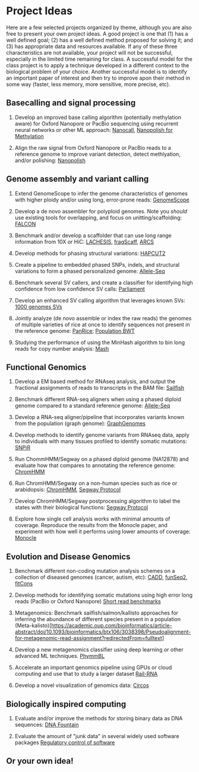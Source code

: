 # Project Ideas

Here are a few selected projects organized by theme, although you are also free to present your own project ideas. A good project is one that (1) has a well defined goal; (2) has a well defined method proposed for solving it; and (3) has appropriate data and resources available. If any of these three characteristics are not available, your project will not be successful, especially in the limited time remaining for class. A successful model for the class project is to apply a technique developed in a different context to the biological problem of your choice. Another successful model is to identify an important paper of interest and then try to improve apon their method in some way (faster, less memory, more sensitive, more precise, etc).


## Basecalling and signal processing

1. Develop an improved base calling algorithm (potentially methylation aware) for Oxford Nanopore or PacBio sequencing using recurrent neural networks or other ML approach:
[Nanocall](https://academic.oup.com/bioinformatics/article/33/1/49/2525680/Nanocall-an-open-source-basecaller-for-Oxford),
[Nanopolish for Methylation](http://www.nature.com/nmeth/journal/vaop/ncurrent/full/nmeth.4184.html?WT.feed_name=subjects_computational-biology-and-bioinformatics)

2. Align the raw signal from Oxford Nanopore or PacBio reads to a reference genome to improve variant detection, detect methlyation, and/or polishing:
[Nanopolish](http://www.nature.com/nmeth/journal/v12/n8/abs/nmeth.3444.html)


## Genome assembly and variant calling

1. Extend GenomeScope to infer the genome characteristics of genomes with higher ploidy and/or using long, error-prone reads:
[GenomeScope](http://biorxiv.org/content/early/2017/02/28/075978)

2. Develop a de novo assembler for polyploid genomes. Note you *should* use existing tools for overlapping, and focus on unitting/scaffolding:
[FALCON](http://www.nature.com/nmeth/journal/v13/n12/full/nmeth.4035.html)

3. Benchmark and/or develop a scaffolder that can use long range information from 10X or HiC: 
[LACHESIS](http://www.nature.com/nbt/journal/v31/n12/full/nbt.2727.html), [fragScaff](http://genome.cshlp.org/content/24/12/2041), [ARCS](http://biorxiv.org/content/early/2017/01/17/100750)

4. Develop methods for phasing structural variations:
[HAPCUT2](http://genome.cshlp.org/content/early/2016/12/09/gr.213462.116.abstract)

5. Create a pipeline to embedded phased SNPs, indels, and structural variations to form a phased personalized genome:
[Allele-Seq](http://msb.embopress.org/content/7/1/522.long)

6. Benchmark several SV callers, and create a classifier for identifying high confidence from low confidence SV calls:
[Parliament](http://bmcgenomics.biomedcentral.com/articles/10.1186/s12864-015-1479-3)

7. Develop an enhanced SV calling algorithm that leverages known SVs:
[1000 genomes SVs](http://www.nature.com/nature/journal/v526/n7571/full/nature15394.html)

8. Jointly analyze (de novo assemble or index the raw reads) the genomes of multiple varieties of rice at once to identify sequences not present in the reference genome:
[PanRice](https://academic.oup.com/nar/article/45/2/597/2333876/RPAN-rice-pan-genome-browser-for-3000-rice-genomes); [Population BWT](http://genome.cshlp.org/content/27/2/300.abstract)

9. Studying the performance of using the MinHash algorithm to bin long reads for copy number analysis:
[Mash](http://biorxiv.org/content/early/2016/04/19/029827)


## Functional Genomics

1. Develop a EM based method for RNAseq analysis, and output the fractional assignments of reads to transcripts in the BAM file:
[Sailfish](http://www.nature.com/nbt/journal/v32/n5/full/nbt.2862.html)

2. Benchmark different RNA-seq aligners when using a phased diploid genome compared to a standard reference genome:
[Allele-Seq](http://msb.embopress.org/content/7/1/522.long)

3. Develop a RNA-seq aligner/pipeline that incorporates variants known from the population (graph genome):
[GraphGenomes](http://biorxiv.org/content/early/2017/01/18/101378)

4. Develop methods to identify genome variants from RNAseq data, apply to individuals with many tissues profiled to identify somatic mutations:
[SNPiR](https://www.ncbi.nlm.nih.gov/pmc/articles/PMC3791257/)

5. Run ChommHMM/Segway on a phased diploid genome (NA12878) and evaluate how that compares to annotating the reference genome:
[ChromHMM](http://www.nature.com/nmeth/journal/v9/n3/full/nmeth.1906.html)

6. Run ChromHMM/Segway on a non-human species such as rice or arabidopsis:
[ChromHMM](http://www.nature.com/nmeth/journal/v9/n3/full/nmeth.1906.html), [Segway Protocol](http://biorxiv.org/content/early/2016/10/17/080382)

7. Develop ChromHMM/Segway postprocessing algorithm to label the states with their biological functions:
[Segway Protocol](http://biorxiv.org/content/early/2016/10/17/080382)

8. Explore how single cell analysis works with minimal amounts of coverage. Reproduce the results from the Monocle paper, and experiment with how well it performs using lower amounts of coverage:
[Monocle](http://www.nature.com/nbt/journal/v32/n4/abs/nbt.2859.html)


## Evolution and Disease Genomics

1. Benchmark different non-coding mutation analysis schemes on a collection of diseased genomes (cancer, autism, etc): 
[CADD](http://www.nature.com/ng/journal/v46/n3/full/ng.2892.html), [funSeq2](https://genomebiology.biomedcentral.com/articles/10.1186/s13059-014-0480-5), [fitCons](http://www.nature.com/ng/journal/v47/n3/full/ng.3196.html)

2. Develop methods for identifying somatic mutations using high error long reads (PacBio or Oxford Nanopore)
[Short read benchmarks](http://www.nature.com/articles/ncomms10001)

3. Metagenomics: Benchmark sailfish/salmon/kallisto approaches for inferring the abundance of different species present in a population
(Meta-kalisto)[https://academic.oup.com/bioinformatics/article-abstract/doi/10.1093/bioinformatics/btx106/3038398/Pseudoalignment-for-metagenomic-read-assignment?redirectedFrom=fulltext]

4. Develop a new metagenomics classifier using deep learning or other advanced ML techniques.
[PhymmBL](http://www.nature.com/nmeth/journal/v6/n9/full/nmeth.1358.html)

5. Accelerate an important genomics pipeline using GPUs or cloud computing and use that to study a larger dataset
[Rail-RNA](https://academic.oup.com/bioinformatics/article-abstract/doi/10.1093/bioinformatics/btw575/2525684/Rail-RNA-Scalable-analysis-of-RNA-seq-splicing-and)

6. Develop a novel visualization of genomics data:
[Circos](http://genome.cshlp.org/content/19/9/1639.full)


## Biologically inspired computing

1. Evaluate and/or improve the methods for storing binary data as DNA sequences: 
[DNA Fountain](http://science.sciencemag.org/content/355/6328/950)

2. Evaluate the amount of "junk data" in several widely used software packages
[Regulatory control of software](http://www.pnas.org/content/107/20/9186.abstract)

## Or your own idea!
